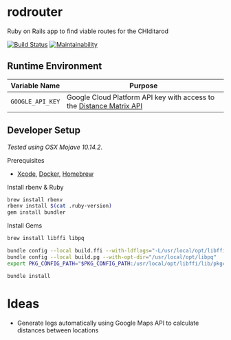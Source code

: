 # rodrouter

Ruby on Rails app to find viable routes for the CHIditarod

[![Build Status](https://travis-ci.com/chiditarod/rodrouter.svg?branch=master)](https://travis-ci.com/chiditarod/rodrouter) [![Maintainability](https://api.codeclimate.com/v1/badges/35fd2373a2aa927c424e/maintainability)](https://codeclimate.com/github/chiditarod/rodrouter/maintainability)

## Runtime Environment

| Variable Name | Purpose |
| ---- | ------- |
| `GOOGLE_API_KEY` | Google Cloud Platform API key with access to the [Distance Matrix API](https://developers.google.com/maps/documentation/distance-matrix/intro) |

## Developer Setup

*Tested using OSX Mojave 10.14.2*.

Prerequisites

- [Xcode](https://itunes.apple.com/us/app/xcode/id497799835),
  [Docker](https://docs.pie.apple.com/artifactory/docker.html), [Homebrew](https://brew.sh/)

Install rbenv & Ruby

```bash
brew install rbenv
rbenv install $(cat .ruby-version)
gem install bundler
```

Install Gems

```bash
brew install libffi libpq

bundle config --local build.ffi --with-ldflags="-L/usr/local/opt/libffi/lib"
bundle config --local build.pg --with-opt-dir="/usr/local/opt/libpq"
export PKG_CONFIG_PATH="$PKG_CONFIG_PATH:/usr/local/opt/libffi/lib/pkgconfig"

bundle install
```

# Ideas

- Generate legs automatically using Google Maps API to calculate
distances between locations


